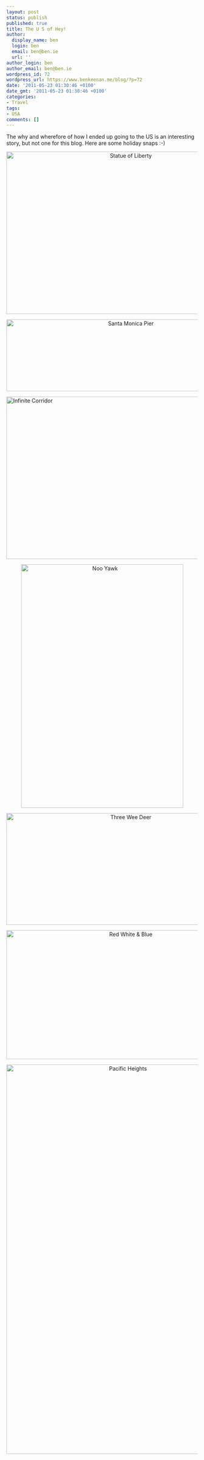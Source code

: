 ```yaml
---
layout: post
status: publish
published: true
title: The U S of Hey!
author:
  display_name: ben
  login: ben
  email: ben@ben.ie
  url: ''
author_login: ben
author_email: ben@ben.ie
wordpress_id: 72
wordpress_url: https://www.benkeenan.me/blog/?p=72
date: '2011-05-23 01:30:46 +0100'
date_gmt: '2011-05-23 01:30:46 +0100'
categories:
- Travel
tags:
- USA
comments: []
---
```

<p>The why and wherefore of how I ended up going to the US is an interesting story, but not one for this blog. Here are some holiday snaps :-)</p>
<p style="text-align: center;"><img class="aligncenter" src="https://farm6.static.flickr.com/5058/5489157240_dbcd4133ed_z.jpg" alt="Statue of Liberty" width="640" height="427" /></p>
<p style="text-align: center;"><img class="aligncenter" src="https://farm6.static.flickr.com/5052/5496923617_f8f4362580_z.jpg" alt="Santa Monica Pier" width="640" height="189" /></p>
<p><img class="aligncenter" src="https://farm6.static.flickr.com/5254/5488562251_2824e24d39_z.jpg" alt="Infinite Corridor" width="640" height="427" /></p>
<p style="text-align: center;"><img class="aligncenter" src="https://farm6.static.flickr.com/5300/5497518520_f226c55325_z.jpg" alt="Noo Yawk" width="427" height="640" /></p>
<p style="text-align: center;"><img class="aligncenter" src="https://farm6.static.flickr.com/5255/5490292080_22c7092e53_z.jpg" alt="Three Wee Deer" width="640" height="294" /></p>
<p style="text-align: center;"><img class="aligncenter" src="https://farm6.static.flickr.com/5213/5496922987_c6f1835bfb_z.jpg" alt="Red White &amp; Blue" width="640" height="339" /></p>
<p style="text-align: center;"><img class="aligncenter" src="https://farm6.static.flickr.com/5099/5459433171_f6b2fe3205_b.jpg" alt="Pacific Heights" width="625" height="1024" /></p>
<p>&nbsp;</p>
